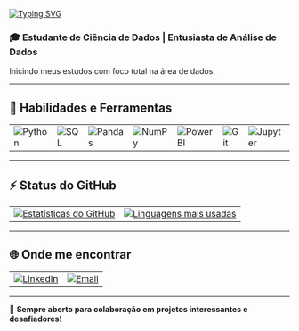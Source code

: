 [![Typing SVG](https://readme-typing-svg.herokuapp.com?font=Fira+Code&pause=1000&width=435&lines=Olá!+Eu+sou+o+Matheus+Nascimento)](https://git.io/typing-svg)

### 🎓 Estudante de Ciência de Dados | Entusiasta de Análise de Dados

Inicindo meus estudos com foco total na área de dados.

---

## 🔧 Habilidades e Ferramentas

<table>
  <tr>
    <td><img src="https://img.shields.io/badge/-Python-3776AB?style=for-the-badge&logo=python&logoColor=white" alt="Python"></td>
    <td><img src="https://img.shields.io/badge/-SQL-4479A1?style=for-the-badge&logo=postgresql&logoColor=white" alt="SQL"></td>
    <td><img src="https://img.shields.io/badge/-Pandas-150458?style=for-the-badge&logo=pandas&logoColor=white" alt="Pandas"></td>
    <td><img src="https://img.shields.io/badge/-NumPy-013243?style=for-the-badge&logo=numpy&logoColor=white" alt="NumPy"></td>
    <td><img src="https://img.shields.io/badge/-Power%20BI-F2C811?style=for-the-badge&logo=power-bi&logoColor=black" alt="Power BI"></td>
    <td><img src="https://img.shields.io/badge/-Git-F05032?style=for-the-badge&logo=git&logoColor=white" alt="Git"></td>
    <td><img src="https://img.shields.io/badge/-Jupyter-F37626?style=for-the-badge&logo=jupyter&logoColor=white" alt="Jupyter"></td>
  </tr>
</table>

---

## ⚡ Status do GitHub

<table>
  <tr>
    <td>
      <a href="https://github.com/seu-usuario">
        <img src="https://github-readme-stats.vercel.app/api?username=Matheus-Nascimento-Angelo&show_icons=true&theme=radical" alt="Estatísticas do GitHub">
      </a>
    </td>
    <td>
      <a href="https://github.com/seu-usuario">
        <img src="https://github-readme-stats.vercel.app/api/top-langs/?username=Matheus-Nascimento-Angelo&layout=compact&theme=radical" alt="Linguagens mais usadas">
      </a>
    </td>
  </tr>
</table>

---

## 🌐 Onde me encontrar

<table>
  <tr>
    <td><a href="https://www.linkedin.com/in/matheus-nascimento-b24706208/"><img src="https://img.shields.io/badge/-LinkedIn-0A66C2?style=for-the-badge&logo=linkedin&logoColor=white" alt="LinkedIn"></a></td>
    <td><a href="mailto:matheus.angelo98@hotmail.com"><img src="https://img.shields.io/badge/-Email-D14836?style=for-the-badge&logo=gmail&logoColor=white" alt="Email"></a></td>
  </tr>
</table>

---

🚀 **Sempre aberto para colaboração em projetos interessantes e desafiadores!**
